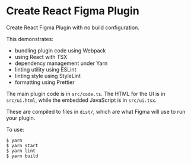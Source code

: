 # Create React Figma Plugin

Create React Figma Plugin with no build configuration.

This demonstrates:

- bundling plugin code using Webpack
- using React with TSX
- dependency management under Yarn
- linting utility using ESLint
- linting style using StyleLint
- formatting using Prettier

The main plugin code is in `src/code.ts`. The HTML for the UI is in
`src/ui.html`, while the embedded JavaScript is in `src/ui.tsx`.

These are compiled to files in `dist/`, which are what Figma will use to run
your plugin.

To use:

    $ yarn
    $ yarn start
    $ yarn lint
    $ yarn build

